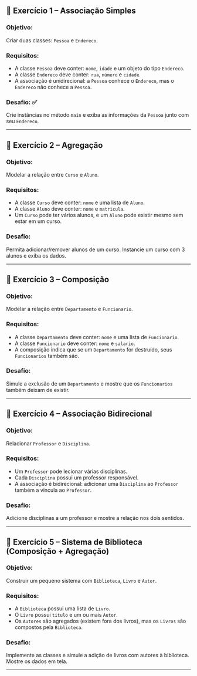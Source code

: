## 🔹 Exercício 1 – Associação Simples

### Objetivo:
Criar duas classes: `Pessoa` e `Endereco`.

### Requisitos:
- A classe `Pessoa` deve conter: `nome`, `idade` e um objeto do tipo `Endereco`.
- A classe `Endereco` deve conter: `rua`, `número` e `cidade`.
- A associação é unidirecional: a `Pessoa` conhece o `Endereco`, mas o `Endereco` não conhece a `Pessoa`.

### Desafio: ✅
Crie instâncias no método `main` e exiba as informações da `Pessoa` junto com seu `Endereco`.

---

## 🔹 Exercício 2 – Agregação

### Objetivo:
Modelar a relação entre `Curso` e `Aluno`.

### Requisitos:
- A classe `Curso` deve conter: `nome` e uma lista de `Aluno`.
- A classe `Aluno` deve conter: `nome` e `matricula`.
- Um `Curso` pode ter vários alunos, e um `Aluno` pode existir mesmo sem estar em um curso.

### Desafio:
Permita adicionar/remover alunos de um curso. Instancie um curso com 3 alunos e exiba os dados.

---

## 🔹 Exercício 3 – Composição

### Objetivo:
Modelar a relação entre `Departamento` e `Funcionario`.

### Requisitos:
- A classe `Departamento` deve conter: `nome` e uma lista de `Funcionario`.
- A classe `Funcionario` deve conter: `nome` e `salario`.
- A composição indica que se um `Departamento` for destruído, seus `Funcionarios` também são.

### Desafio:
Simule a exclusão de um `Departamento` e mostre que os `Funcionarios` também deixam de existir.

---

## 🔹 Exercício 4 – Associação Bidirecional

### Objetivo:
Relacionar `Professor` e `Disciplina`.

### Requisitos:
- Um `Professor` pode lecionar várias disciplinas.
- Cada `Disciplina` possui um professor responsável.
- A associação é bidirecional: adicionar uma `Disciplina` ao `Professor` também a vincula ao `Professor`.

### Desafio:
Adicione disciplinas a um professor e mostre a relação nos dois sentidos.

---

## 🔹 Exercício 5 – Sistema de Biblioteca (Composição + Agregação)

### Objetivo:
Construir um pequeno sistema com `Biblioteca`, `Livro` e `Autor`.

### Requisitos:
- A `Biblioteca` possui uma lista de `Livro`.
- O `Livro` possui `titulo` e um ou mais `Autor`.
- Os `Autores` são agregados (existem fora dos livros), mas os `Livros` são compostos pela `Biblioteca`.

### Desafio:
Implemente as classes e simule a adição de livros com autores à biblioteca. Mostre os dados em tela.

---
